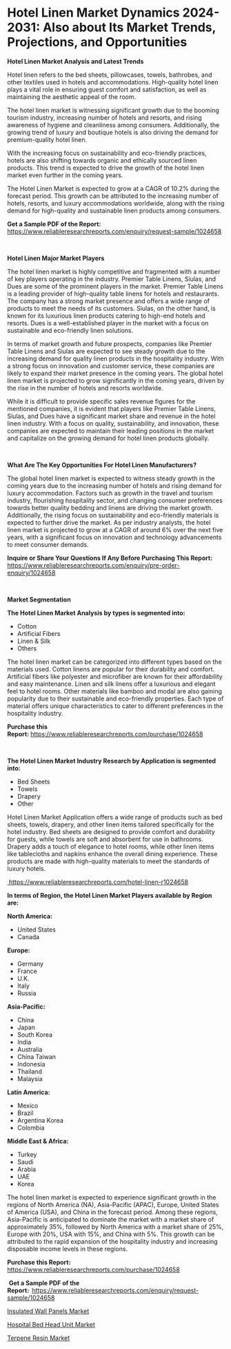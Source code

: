 <p><h1>Hotel Linen Market Dynamics 2024-2031: Also about Its Market Trends, Projections, and Opportunities</h1></p><p><strong>Hotel Linen Market Analysis and Latest Trends</strong></p>
<p><p>Hotel linen refers to the bed sheets, pillowcases, towels, bathrobes, and other textiles used in hotels and accommodations. High-quality hotel linen plays a vital role in ensuring guest comfort and satisfaction, as well as maintaining the aesthetic appeal of the room. </p><p>The hotel linen market is witnessing significant growth due to the booming tourism industry, increasing number of hotels and resorts, and rising awareness of hygiene and cleanliness among consumers. Additionally, the growing trend of luxury and boutique hotels is also driving the demand for premium-quality hotel linen. </p><p>With the increasing focus on sustainability and eco-friendly practices, hotels are also shifting towards organic and ethically sourced linen products. This trend is expected to drive the growth of the hotel linen market even further in the coming years.</p><p>The Hotel Linen Market is expected to grow at a CAGR of 10.2% during the forecast period. This growth can be attributed to the increasing number of hotels, resorts, and luxury accommodations worldwide, along with the rising demand for high-quality and sustainable linen products among consumers.</p></p>
<p><strong>Get a Sample PDF of the Report:&nbsp;</strong> <a href="https://www.reliableresearchreports.com/enquiry/request-sample/1024658">https://www.reliableresearchreports.com/enquiry/request-sample/1024658</a></p>
<p>&nbsp;</p>
<p><strong>Hotel Linen Major Market Players</strong></p>
<p><p>The hotel linen market is highly competitive and fragmented with a number of key players operating in the industry. Premier Table Linens, Siulas, and Dues are some of the prominent players in the market. Premier Table Linens is a leading provider of high-quality table linens for hotels and restaurants. The company has a strong market presence and offers a wide range of products to meet the needs of its customers. Siulas, on the other hand, is known for its luxurious linen products catering to high-end hotels and resorts. Dues is a well-established player in the market with a focus on sustainable and eco-friendly linen solutions.</p><p>In terms of market growth and future prospects, companies like Premier Table Linens and Siulas are expected to see steady growth due to the increasing demand for quality linen products in the hospitality industry. With a strong focus on innovation and customer service, these companies are likely to expand their market presence in the coming years. The global hotel linen market is projected to grow significantly in the coming years, driven by the rise in the number of hotels and resorts worldwide.</p><p>While it is difficult to provide specific sales revenue figures for the mentioned companies, it is evident that players like Premier Table Linens, Siulas, and Dues have a significant market share and revenue in the hotel linen industry. With a focus on quality, sustainability, and innovation, these companies are expected to maintain their leading positions in the market and capitalize on the growing demand for hotel linen products globally.</p></p>
<p>&nbsp;</p>
<p><strong>What Are The Key Opportunities For Hotel Linen Manufacturers?</strong></p>
<p><p>The global hotel linen market is expected to witness steady growth in the coming years due to the increasing number of hotels and rising demand for luxury accommodation. Factors such as growth in the travel and tourism industry, flourishing hospitality sector, and changing consumer preferences towards better quality bedding and linens are driving the market growth. Additionally, the rising focus on sustainability and eco-friendly materials is expected to further drive the market. As per industry analysts, the hotel linen market is projected to grow at a CAGR of around 6% over the next five years, with a significant focus on innovation and technology advancements to meet consumer demands.</p></p>
<p><strong>Inquire or Share Your Questions If Any Before Purchasing This Report:</strong> <a href="https://www.reliableresearchreports.com/enquiry/pre-order-enquiry/1024658">https://www.reliableresearchreports.com/enquiry/pre-order-enquiry/1024658</a></p>
<p>&nbsp;</p>
<p><strong>Market Segmentation</strong></p>
<p><strong>The Hotel Linen Market Analysis by types is segmented into:</strong></p>
<p><ul><li>Cotton</li><li>Artificial Fibers</li><li>Linen & Silk</li><li>Others</li></ul></p>
<p><p>The hotel linen market can be categorized into different types based on the materials used. Cotton linens are popular for their durability and comfort. Artificial fibers like polyester and microfiber are known for their affordability and easy maintenance. Linen and silk linens offer a luxurious and elegant feel to hotel rooms. Other materials like bamboo and modal are also gaining popularity due to their sustainable and eco-friendly properties. Each type of material offers unique characteristics to cater to different preferences in the hospitality industry.</p></p>
<p><strong>Purchase this Report:&nbsp;</strong><a href="https://www.reliableresearchreports.com/purchase/1024658">https://www.reliableresearchreports.com/purchase/1024658</a></p>
<p>&nbsp;</p>
<p><strong>The Hotel Linen Market Industry Research by Application is segmented into:</strong></p>
<p><ul><li>Bed Sheets</li><li>Towels</li><li>Drapery</li><li>Other</li></ul></p>
<p><p>Hotel Linen Market Application offers a wide range of products such as bed sheets, towels, drapery, and other linen items tailored specifically for the hotel industry. Bed sheets are designed to provide comfort and durability for guests, while towels are soft and absorbent for use in bathrooms. Drapery adds a touch of elegance to hotel rooms, while other linen items like tablecloths and napkins enhance the overall dining experience. These products are made with high-quality materials to meet the standards of luxury hotels.</p></p>
<p><a href="https://www.reliableresearchreports.com/hotel-linen-r1024658">&nbsp;https://www.reliableresearchreports.com/hotel-linen-r1024658</a></p>
<p><strong>In terms of Region, the Hotel Linen Market Players available by Region are:</strong></p>
<p>
    <p> <strong> North America: </strong>
        <ul>
            <li>United States</li>
            <li>Canada</li>
        </ul>
        </p> 
    <p> <strong> Europe: </strong>
        <ul>
            <li>Germany</li>
            <li>France</li>
            <li>U.K.</li>
            <li>Italy</li>
            <li>Russia</li>
        </ul>
        </p> 
    <p> <strong> Asia-Pacific: </strong>
        <ul>
            <li>China</li>
            <li>Japan</li>
            <li>South Korea</li>
            <li>India</li>
            <li>Australia</li>
            <li>China Taiwan</li>
            <li>Indonesia</li>
            <li>Thailand</li>
            <li>Malaysia</li>
        </ul>
        </p> 
    <p> <strong> Latin America: </strong>
        <ul>
            <li>Mexico</li>
            <li>Brazil</li>
            <li>Argentina Korea</li>
            <li>Colombia</li>
        </ul>
        </p> 
    <p> <strong> Middle East & Africa: </strong>
        <ul>
            <li>Turkey</li>
            <li>Saudi</li>
            <li>Arabia</li>
            <li>UAE</li>
            <li>Korea</li>
        </ul>
    </p>
    </p>
<p><p>The hotel linen market is expected to experience significant growth in the regions of North America (NA), Asia-Pacific (APAC), Europe, United States of America (USA), and China in the forecast period. Among these regions, Asia-Pacific is anticipated to dominate the market with a market share of approximately 35%, followed by North America with a market share of 25%, Europe with 20%, USA with 15%, and China with 5%. This growth can be attributed to the rapid expansion of the hospitality industry and increasing disposable income levels in these regions.</p></p>
<p><strong>Purchase this Report: </strong><a href="https://www.reliableresearchreports.com/purchase/1024658">https://www.reliableresearchreports.com/purchase/1024658</a></p>
<p>&nbsp;<strong>Get a Sample PDF of the Report:&nbsp;&nbsp;</strong><a href="https://www.reliableresearchreports.com/enquiry/request-sample/1024658">https://www.reliableresearchreports.com/enquiry/request-sample/1024658</a></p>
<p><strong></strong></p>
<p><p><a href="https://www.linkedin.com/pulse/insulated-wall-panels-market-research-report-reveals-latest-czphe">Insulated Wall Panels Market</a></p><p><a href="https://github.com/jhonangga41/Market-Research-Report-List-1/blob/main/hospital-bed-head-unit-market.md">Hospital Bed Head Unit Market</a></p><p><a href="https://www.linkedin.com/pulse/terpene-resin-market-research-report-key-successful-business-9bwye">Terpene Resin Market</a></p></p>